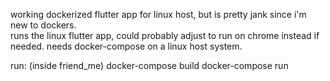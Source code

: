 working  dockerized flutter app for linux host, but is pretty jank since i'm new to dockers.  
runs the linux flutter app, could probably adjust to run on chrome instead if needed.
needs docker-compose on a linux host system.

run: (inside friend_me)
docker-compose build
docker-compose run
